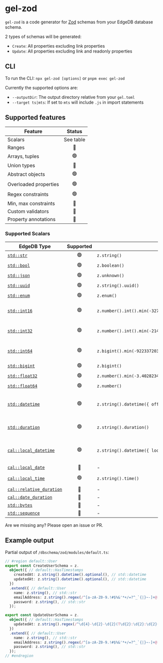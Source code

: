 # gel-zod

`gel-zod` is a code generator for [Zod](https://github.com/colinhacks/zod) schemas from your EdgeDB database schema.

2 types of schemas will be generated:

- `Create`: All properties excluding link properties
- `Update`: All properties excluding link and readonly properties

## CLI

To run the CLI: `npx gel-zod [options]` or `pnpm exec gel-zod`

Currently the supported options are:

- `--outputDir`: The output directory relative from your `gel.toml`
- `--target ts|mts`: If set to `mts` will include `.js` in import statements

## Supported features

| Feature               |  Status   |
| --------------------- | :-------: |
| Scalars               | See table |
| Ranges                |     🔴     |
| Arrays, tuples        |     🟢     |
| Union types           |     🔴     |
| Abstract objects      |     🟢     |
| Overloaded properties |     🟢     |
| Regex constraints     |     🟢     |
| Min, max constraints  |     🔴     |
| Custom validators     |     🔴     |
| Property annotations  |     🔴     |

### Supported Scalars

| EdgeDB Type                                                                                                 | Supported | Zod Type                                                          | Constraints                     |
| ----------------------------------------------------------------------------------------------------------- | :-------: | ----------------------------------------------------------------- | ------------------------------- |
| [`std::str`](https://docs.geldata.com/database/stdlib/string/#type::std::str)                               |     🟢     | `z.string()`                                                      | -                               |
| [`std::bool`](https://docs.geldata.com/database/stdlib/bool/#type::std::bool)                               |     🟢     | `z.boolean()`                                                     | -                               |
| [`std::json`](https://docs.geldata.com/database/stdlib/json/#type::std::json)                               |     🟢     | `z.unknown()`                                                     | -                               |
| [`std::uuid`](https://docs.geldata.com/database/stdlib/uuid/#type::std::uuid)                               |     🟢     | `z.string().uuid()`                                               | -                               |
| [`std::enum`](https://docs.geldata.com/database/stdlib/enum#type::std::enum)                                |     🟢     | `z.enum()`                                                        | -                               |
| [`std::int16`](https://docs.geldata.com/database/stdlib/numbers/#type::std::int16)                          |     🟢     | `z.number().int().min(-32768).max(32768)`                         | 16-bit unsigned integer         |
| [`std::int32`](https://docs.geldata.com/database/stdlib/numbers/#type::std::int32)                          |     🟢     | `z.number().int().min(-2147483647).max(2147483647)`               | 32-bit unsigned integer         |
| [`std::int64`](https://docs.geldata.com/database/stdlib/numbers/#type::std::int64)                          |     🟢     | `z.bigint().min(-9223372036854775808n).max(9223372036854775807n)` | 64-bit unsigned integer         |
| [`std::bigint`](https://docs.geldata.com/database/stdlib/numbers/#type::std::bigint)                        |     🟢     | `z.bigint()`                                                      | -                               |
| [`std::float32`](https://docs.geldata.com/database/stdlib/numbers/#type::std::float32)                      |     🟢     | `z.number().min(-3.40282347e38).max(3.40282347e38)`               | 32-bit float                    |
| [`std::float64`](https://docs.geldata.com/database/stdlib/numbers/#type::std::float64)                      |     🟢     | `z.number()`                                                      | 64-bit float                    |
| [`std::datetime`](https://docs.geldata.com/database/stdlib/datetime/#type::std::datetime)                   |     🟢     | `z.string().datetime({ offset: true })`                           | ISO datetime with timezone      |
| [`std::duration`](https://docs.geldata.com/database/stdlib/datetime/#type::std::duration)                   |     🟢     | `z.string().duration()`                                           | ISO duration format             |
| [`cal::local_datetime`](https://docs.geldata.com/database/stdlib/datetime#type::cal::local_datetime)        |     🟢     | `z.string().datetime({ local: true })`                            | Local datetime without timezone |
| [`cal::local_date`](https://docs.geldata.com/database/stdlib/datetime/#type::cal::local_date)               |     🔴     | -                                                                 | -                               |
| [`cal::local_time`](https://docs.geldata.com/database/stdlib/datetime/#type::cal::local_time)               |     🟢     | `z.string().time()`                                               | Local time format               |
| [`cal::relative_duration`](https://docs.geldata.com/database/stdlib/datetime/#type::cal::relative_duration) |     🔴     | -                                                                 | -                               |
| [`cal::date_duration`](https://docs.geldata.com/database/stdlib/datetime/#type::cal::date_duration)         |     🔴     | -                                                                 | -                               |
| [`std::bytes`](https://docs.geldata.com/database/stdlib/bytes/#type::std::bytes)                            |     🔴     | -                                                                 | -                               |
| [`std::sequence`](https://docs.geldata.com/database/stdlib/sequence#type::std::sequence)                    |     🔴     | -                                                                 | -                               |

Are we missing any? Please open an issue or PR.

## Example output

Partial output of `/dbschema/zod/modules/default.ts`:

```ts
// #region default::User
export const CreateUserSchema = z.
  object({ // default::HasTimestamps
    createdAt: z.string().datetime().optional(), // std::datetime
    updatedAt: z.string().datetime().optional(), // std::datetime
  })
  .extend({ // default::User
    name: z.string(), // std::str
    emailAddress: z.string().regex(/^[a-zA-Z0-9.!#$%&'*+/=?^_`{|}~-]+@[a-zA-Z0-9](?:[a-zA-Z0-9-]{0,61}[a-zA-Z0-9])?(?:\.[a-zA-Z0-9](?:[a-zA-Z0-9-]{0,61}[a-zA-Z0-9])?)*$/), // std::str
    password: z.string(), // std::str
  });

export const UpdateUserSchema = z.
  object({ // default::HasTimestamps
    updatedAt: z.string().regex(/^\d{4}-\d{2}-\d{2}(T\d{2}:\d{2}:\d{2}(\.\d{3})?)?Z?$/).optional(), // std::datetime
  })
  .extend({ // default::User
    name: z.string(), // std::str
    emailAddress: z.string().regex(/^[a-zA-Z0-9.!#$%&'*+/=?^_`{|}~-]+@[a-zA-Z0-9](?:[a-zA-Z0-9-]{0,61}[a-zA-Z0-9])?(?:\.[a-zA-Z0-9](?:[a-zA-Z0-9-]{0,61}[a-zA-Z0-9])?)*$/), // std::str
    password: z.string(), // std::str
  });
// #endregion
```
